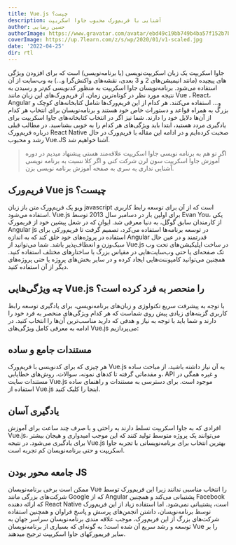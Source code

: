 ```yaml
---
title: Vue.js چیست؟
description: آشنایی با فریم‌ورک محبوب جاوا اسکریپت
author: حسین رضایی
authorImage: https://www.gravatar.com/avatar/ebd49c19bb749b4ba57f152b7b69a1a6.jpg?s=80&d=mp&r=g
coverImage: https://up.7learn.com/z/s/wp/2020/01/v1-scaled.jpg
date: '2022-04-25'
dir: rtl
---
```


جاوا اسکریپت یک زبان اسکریپت‌­نویسی (یا برنامه­‌نویسی) است که برای افزودن ویژگی­‌های پیچیده (مانند انیمیشن­‌های 2 و 3 بعدی، نقشه­‌های واکنش­‌گرا و...) به وب­‌سایت از آن استفاده می­‌شود. برنامه‌­نویسان جاوا اسکریپت به منظور کدنویسی کم­‌تر و رسیدن به نتیجه مورد نظر در کوتاه‌­ترین زمان، از فریم‌­ورک‌­های این زبان مانند Vue ، React، Angular و... استفاده می­‌کنند. هر کدام از این فریم‌­ورک­‌ها شامل کتابخانه­‌های کوچک و بزرگ به همراه قواعد و دستورات خاص خود هستند و برنامه‌­نویسان برای انتخاب هر کدام از آن‌ها دلایل خود را دارند. شما نیز اگر در انتخاب کتابخانه­‌های جاوا اسکریپت برای یادگیری مردد هستید، ابتدا باید ویژگی­‌های هر کدام را به خوبی بشناسید. در مطالب قبلی درباره فریم‌ورک React Native صحبت کرده‌ایم و در ادامه این مقاله با فریم‌ورک در حال رشد و محبوب Vue.JS آشنا خواهیم شد.

> اگر تو هم به برنامه نویسی جاوا اسکریپت علاقه‌مند هستی پیشنهاد میدیم در دوره آموزش جاوا اسکریپت سون لرن شرکت کنی و اگر کلا نسبت به برنامه نویسی آشنایی نداری یه سری به صفحه آموزش برنامه نویسی بزن.

## فریم‌ورک Vue js چیست؟

ویو یک فریم‌ورک متن باز زبان javascript است که از آن برای توسعه رابط کاربری استفاده می­‌شود. Vue.js برای اولین بار در دسامبر سال 2013 توسط Evan You، یکی از کارمندان سابق گوگل، به دنیا معرفی شد. ایوان که در شغل پیشین خود از فریم­ورک Angular js در توسعه برنامه‌­ها استفاده می‌کرد، تصمیم گرفت تا فریم‌ورکی برای استفاده در پروژه‌­های خود خلق کند که به اندازه Angular قدرتمند و در عین حال سبک‌وزن و انعطاف‌پذیر باشد. شما می­‌توانید از Vue.js در ساخت اپلیکیشن­‌های تحت وب تک صفحه‌ای یا حتی وب‌سایت­‌هایی در مقیاس بزرگ با ساختارهای مختلف استفاده کنید. همچنین می‌­توانید کامپوننت‌­هایی ایجاد کرده و در سایر بخش‌های پروژه یا حتی پروژه­‌های دیگر از آن استفاده کنید.

## چه ویژگی­‌هایی Vue.js را منحصر به فرد کرده است؟

با توجه به پیشرفت سریع تکنولوژی­ و زبان‌های برنامه‌­نویسی، برای یادگیری توسعه رابط کاربری گزینه­‌های زیادی پیش روی شماست که هر کدام ویژگی‌­های منحصر به فرد خود را دارند و شما باید با توجه به نیاز و هدفی که دارید مناسب‌­ترین آن­‌ها را انتخاب کنید. در ادامه به معرفی کامل ویژگی‌های Vue.js می­‌پردازیم:

## مستندات جامع و ساده

هر چیزی که برای کدنویسی با فریم‌­ورک Vue.js به آن نیاز داشته باشید، از مباحث ساده و مقدماتی گرفته تا کدهای نمونه، سوالات، روش‌های خطایابی، API و غیره همگی در مستندات سایت Vue.js موجود است. برای دسترسی به مستندات و راهنمای ساده استفاده از Vue.js اینجا را کلیک کنید.

## یادگیری آسان

افرادی که به جاوا اسکریپت تسلط دارند به راحتی و با صرف چند ساعت برای آموزش Vue.js، می­‌توانند یک پروژه متوسط تولید کنند که این موجب امیدواری و هیجان بیش­تر برای یادگیری می‌شود. در نتیجه Vue.js بهترین انتخاب برای برنامه‌نویسانی با تجربه جاوا اسکریپت و حتی برنامه­‌نویسان کم تجربه است.

## جامعه محور بودن JS

ممکن است برخی برنامه­‌نویسان Vue را انتخاب مناسبی ندانند زیرا این فریم‌ورک توسط شرکت‌­های بزرگی مانند Google که از Angular پشتیبانی می‌کند و همچنین Facebook که ارائه دهنده React Native است، پشتیبانی نمی‌شود. اما استفاده زیاد از این فریم‌ورک توسط برنامه‌نویسان، داشتن انجمن­‌های پرسش و پاسخ فراوان و همچنین استفاده شرکت‌­های بزرگ از این فریم‌ورک، موجب علاقه مندی برنامه‌نویسان سراسر جهان به توسعه و رشد سریع آن شده است؛ به گونه‌­ای که بسیاری از برنامه‌­نویسان Vue را بر سایر فریم­ورک­های جاوا اسکریپت ترجیح می­دهند.
